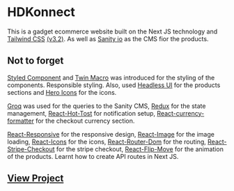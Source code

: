 # HDKonnect

This is a gadget ecommerce website built on the Next JS technology and [Tailwind CSS](https://tailwindcss.com/) [(v3.2)](https://tailwindcss.com/blog/tailwindcss-v3-2). As well as  [Sanity io](https://sanity.io/) as the CMS fior the products.

## Not to forget

 [Styled Component](https://styled-components.com/) and [Twin Macro](https://github.com/ben-rogerson/twin.macro/blob/master/docs/prop-styling-guide.md) was introduced for the styling of the components. Responsible styling.
 Also, used [Headless UI](https://headlessui.dev/) for the products sections and [Hero Icons](https://heroicons.com/) for the icons.

 [Groq](https://www.sanity.io/docs/groq) was used for the queries to the Sanity CMS, [Redux](https://redux.js.org/) for the state management, [React-Hot-Tost](https://react-hot-toast.com/) for notification setup, [React-currency-formatter](https://www.npmjs.com/package/react-currency-formatter) for the checkout currency section.

 [React-Responsive](https://www.npmjs.com/package/react-responsive) for the responsive design, [React-Image](https://www.npmjs.com/package/react-image) for the image loading, [React-Icons](https://react-icons.github.io/react-icons/) for the icons, [React-Router-Dom](https://reactrouter.com/web/guides/quick-start) for the routing, [React-Stripe-Checkout](https://www.npmjs.com/package/react-stripe-checkout) for the stripe checkout, [React-Flip-Move](https://www.npmjs.com/package/react-flip-move) for the animation of the products. Learnt how to create API routes in Next JS.

## [View Project](#)

<!-- ## How to use

Execute [`create-next-app`](https://github.com/vercel/next.js/tree/canary/packages/create-next-app) with [npm](https://docs.npmjs.com/cli/init), [Yarn](https://yarnpkg.com/lang/en/docs/cli/create/), or [pnpm](https://pnpm.io) to bootstrap the example:

```bash
npx create-next-app --example with-tailwindcss with-tailwindcss-app
```

```bash
yarn create next-app --example with-tailwindcss with-tailwindcss-app
```

```bash
pnpm create next-app --example with-tailwindcss with-tailwindcss-app
```

Deploy it to the cloud with [Vercel](https://vercel.com/new?utm_source=github&utm_medium=readme&utm_campaign=next-example) ([Documentation](https://nextjs.org/docs/deployment)). -->
